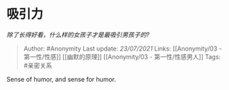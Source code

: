 # 吸引力
*除了长得好看，什么样的女孩子才是最吸引男孩子的?*

> Author: #Anonymity
Last update: *23/07/2021* 
Links: [[Anonymity/03 - 第一性/性感]] [[幽默的原理]] [[Anonymity/03 - 第一性/性感男人]]
Tags: #亲密关系 

 
Sense of humor, and sense for humor.




